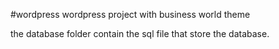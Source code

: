 #wordpress
wordpress project with business world theme

the database folder contain the sql file that store the database. 
